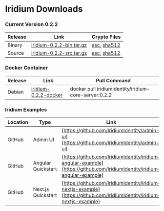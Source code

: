 # Iridium Downloads

### Current Version 0.2.2

| Release | Link                                                                                                                     | Crypto Files                                                                                                                                                                                                           |
|---------|--------------------------------------------------------------------------------------------------------------------------|------------------------------------------------------------------------------------------------------------------------------------------------------------------------------------------------------------------------|
| Binary  | [iridium-0.2.2-bin.tar.gz](https://github.com/IridiumIdentity/iridium/releases/download/v0.2.2/iridium-0.2.2-bin.tar.gz) | [asc](https://github.com/IridiumIdentity/iridium/releases/download/v0.2.2/iridium-0.2.2-bin.tar.gz.asc), [sha512](https://github.com/IridiumIdentity/iridium/releases/download/v0.2.2/iridium-0.2.2-bin.tar.gz.sha512) |
| Source  | [iridium-0.2.2-src.tar.gz](https://github.com/IridiumIdentity/iridium/archive/refs/tags/v0.2.2.tar.gz)                   | [asc](https://github.com/IridiumIdentity/iridium/releases/download/v0.2.2/iridium-0.2.2-bin.tar.gz.asc), [sha512](https://github.com/IridiumIdentity/iridium/releases/download/v0.2.2/iridium-0.2.2-bin.tar.gz.sha512) |

### Docker Container
| Release | Link                                                                                                                                                                                           | Pull Command                                          | 
|---------|------------------------------------------------------------------------------------------------------------------------------------------------------------------------------------------------|-------------------------------------------------------|
| Debian  | [iridium-0.2.2-docker](https://hub.docker.com/layers/iridiumidentity/iridium-core-server/0.2.2/images/sha256-f1ae17357311b2009c18c798a8f1c9e29f7b0a417a856d2b885564662dd02b82?context=explore) | docker pull iridiumidentity/iridium-core-server:0.2.2 |


### Iridium Examples
| Location | Type               | Link                                                                                                                     |
|----------|--------------------|--------------------------------------------------------------------------------------------------------------------------|
| GitHub   | Admin UI           | [https://github.com/IridiumIdentity/admin-ui](https://github.com/IridiumIdentity/admin-ui)                               |
| GitHub   | Angular Quickstart | [https://github.com/IridiumIdentity/iridium-angular-example](https://github.com/IridiumIdentity/iridium-angular-example) |
| GitHub   | Next.js Quickstart | [https://github.com/IridiumIdentity/iridium-nextjs-example](https://github.com/IridiumIdentity/iridium-nextjs-example)   |   
